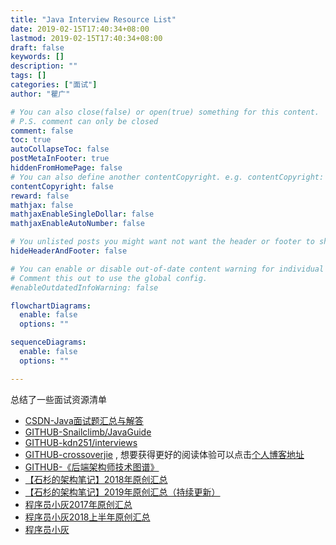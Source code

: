 ```yaml
---
title: "Java Interview Resource List"
date: 2019-02-15T17:40:34+08:00
lastmod: 2019-02-15T17:40:34+08:00
draft: false
keywords: []
description: ""
tags: []
categories: ["面试"]
author: "瞿广"

# You can also close(false) or open(true) something for this content.
# P.S. comment can only be closed
comment: false
toc: true
autoCollapseToc: false
postMetaInFooter: true
hiddenFromHomePage: false
# You can also define another contentCopyright. e.g. contentCopyright: "This is another copyright."
contentCopyright: false
reward: false
mathjax: false
mathjaxEnableSingleDollar: false
mathjaxEnableAutoNumber: false

# You unlisted posts you might want not want the header or footer to show
hideHeaderAndFooter: false

# You can enable or disable out-of-date content warning for individual post.
# Comment this out to use the global config.
#enableOutdatedInfoWarning: false

flowchartDiagrams:
  enable: false
  options: ""

sequenceDiagrams: 
  enable: false
  options: ""

---
```

总结了一些面试资源清单
<!--more-->

- [CSDN-Java面试题汇总与解答](https://blog.csdn.net/u010697681/article/details/79414112#_1547)
- [GITHUB-Snailclimb/JavaGuide](https://github.com/Snailclimb/JavaGuide)
- [GITHUB-kdn251/interviews](https://github.com/kdn251/interviews/blob/master/README-zh-cn.md)
- [GITHUB-crossoverjie](https://github.com/crossoverJie/JCSprout) , 想要获得更好的阅读体验可以点击[个人博客地址](https://crossoverjie.top/JCSprout/#/)
- [GITHUB-《后端架构师技术图谱》](https://github.com/xingshaocheng/architect-awesome)
- [【石杉的架构笔记】2018年原创汇总](https://mp.weixin.qq.com/s?src=11&timestamp=1557814948&ver=1605&signature=EbTSp59OmuZriD2l9zYkSTszz26sLdnkhW-nWguaE4R7NUN0COjqLnpBAkOJqF7JBfrXl3qMTyCLezL4lDaadjDgktff48Kutr82MLONW3LjHoS3g38LcH51rNkuYcH5&new=1)
- [【石杉的架构笔记】2019年原创汇总（持续更新）](https://mp.weixin.qq.com/s?src=11&timestamp=1557814948&ver=1605&signature=EbTSp59OmuZriD2l9zYkSTszz26sLdnkhW-nWguaE4SyCyiMugFUUaOS2mhKRcnHquPjh8cMP64NdNSBnORmXD5*fs4lXsoFx6SIYv56XQ9cDqgVVSCNVIchDTkMZTAf&new=1)
- [程序员小灰2017年原创汇总](https://blog.csdn.net/bjweimengshu/article/details/78909127)
- [程序员小灰2018上半年原创汇总](https://blog.csdn.net/bjweimengshu/article/details/80650544)
- [程序员小灰](http://mp.weixin.qq.com/profile?src=3&timestamp=1557822657&ver=1&signature=oty4oovbav5UflQ3g2czGA7gUpD4BIwAdf1UHSEd6LdLL8n1-Wl3qUQER9inc8sgLttdmh0ApREsmwWlWlnk-A==)



